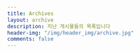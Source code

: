 ```yaml
---
title: Archives
layout: archive
description: 지난 게시물들의 목록입니다
header-img: "/img/header_img/archive.jpg"
comments: false
---
```

